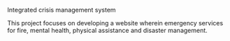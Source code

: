 Integrated crisis management system

This project focuses on developing a website wherein emergency services for fire, mental health, physical assistance and disaster management. 
